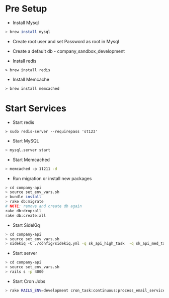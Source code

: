 # Pre Setup

* Install Mysql
```bash
> brew install mysql
```
* Create root user and set Password as root in Mysql
* Create a default db - company_sandbox_development

* Install redis
```main
> brew install redis
```

* Install Memcache
```main
> brew install memcached
```

# Start Services

* Start redis
```main
> sudo redis-server --requirepass 'st123'
```

* Start MySQL
```bash
> mysql.server start
```

* Start Memcached
```bash
> memcached -p 11211 -d
```

* Run migration or install new packages
```bash
> cd company-api
> source set_env_vars.sh
> bundle install
> rake db:migrate
# NOTE: remove and create db again
rake db:drop:all
rake db:create:all
```

* Start SideKiq
```bash
> cd company-api
> source set_env_vars.sh
> sidekiq -C ./config/sidekiq.yml -q sk_api_high_task  -q sk_api_med_task -q sk_api_default
```

* Start server
```bash
> cd company-api
> source set_env_vars.sh
> rails s -p 4000
```

* Start Cron Jobs
```bash
> rake RAILS_ENV=development cron_task:continuous:process_email_service_api_call_hooks lock_key_suffix=1
```

